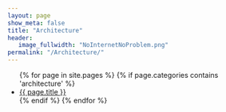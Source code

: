 ```yaml
---
layout: page
show_meta: false
title: "Architecture"
header:
   image_fullwidth: "NoInternetNoProblem.png"
permalink: "/Architecture/"
---
```

<ul>
    {% for page in site.pages %}
      {% if page.categories contains 'architecture' %}
        <li><a href="{{ site.url }}{{ page.url }}">{{ page.title }}</a></li>
      {% endif %}
    {% endfor %}
</ul>
